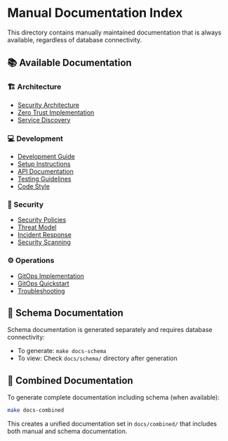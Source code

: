 # Manual Documentation Index

This directory contains manually maintained documentation that is always available, regardless of database connectivity.

## 📚 Available Documentation

### 🏗️ Architecture
- [Security Architecture](../architecture/security.md)
- [Zero Trust Implementation](../architecture/zero-trust.md)
- [Service Discovery](../SERVICE_DISCOVERY.md)

### 💻 Development
- [Development Guide](../development/README.md)
- [Setup Instructions](../development/setup.md)
- [API Documentation](../development/api-documentation.md)
- [Testing Guidelines](../development/testing.md)
- [Code Style](../development/code-style.md)

### 🔐 Security
- [Security Policies](../security/policies.md)
- [Threat Model](../security/threat-model.md)
- [Incident Response](../security/incident-response.md)
- [Security Scanning](../security/security-scanning-setup.md)

### ⚙️ Operations
- [GitOps Implementation](../GITOPS_IMPLEMENTATION_PLAN.md)
- [GitOps Quickstart](../GITOPS_QUICKSTART.md)
- [Troubleshooting](../troubleshooting.md)

## 🔄 Schema Documentation

Schema documentation is generated separately and requires database connectivity:
- To generate: `make docs-schema`
- To view: Check `docs/schema/` directory after generation

## 📖 Combined Documentation

To generate complete documentation including schema (when available):
```bash
make docs-combined
```

This creates a unified documentation set in `docs/combined/` that includes both manual and schema documentation.